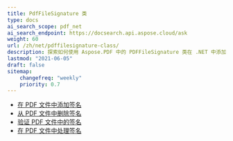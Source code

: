 ```yaml
---
title: PdfFileSignature 类
type: docs
ai_search_scope: pdf_net
ai_search_endpoint: https://docsearch.api.aspose.cloud/ask
weight: 60
url: /zh/net/pdffilesignature-class/
description: 探索如何使用 Aspose.PDF 中的 PDFFileSignature 类在 .NET 中添加、验证和删除 PDF 文档中的数字签名。
lastmod: "2021-06-05"
draft: false
sitemap:
    changefreq: "weekly"
    priority: 0.7
---
```

- [在 PDF 文件中添加签名](/pdf/zh/net/add-signature-in-pdf/)
- [从 PDF 文件中删除签名](/pdf/zh/net/remove-signature-from-pdf/)
- [验证 PDF 文件中的签名](/pdf/zh/net/verify-signature-in-pdf/)
- [在 PDF 文件中处理签名](/pdf/zh/net/add-signature-in-pdf/)